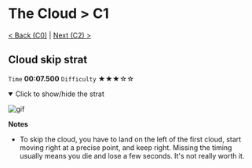 # The Cloud > C1

[< Back (C0)](https://github.com/Doublevil/scbspeedrun/blob/main/levels/C/C0.md) | [Next (C2) >](https://github.com/Doublevil/scbspeedrun/blob/main/levels/C/C2.md)

## Cloud skip strat

`Time` **00:07.500** `Difficulty` ★★★☆☆
<details open>
  <summary>Click to show/hide the strat</summary>

  ![gif](https://github.com/Doublevil/scbspeedrun/blob/main/media/levels/C/C1_CloudSkip.webp)

  **Notes**
  - To skip the cloud, you have to land on the left of the first cloud, start moving right at a precise point, and keep right. Missing the timing usually means you die and lose a few seconds. It's not really worth it.
</details>
